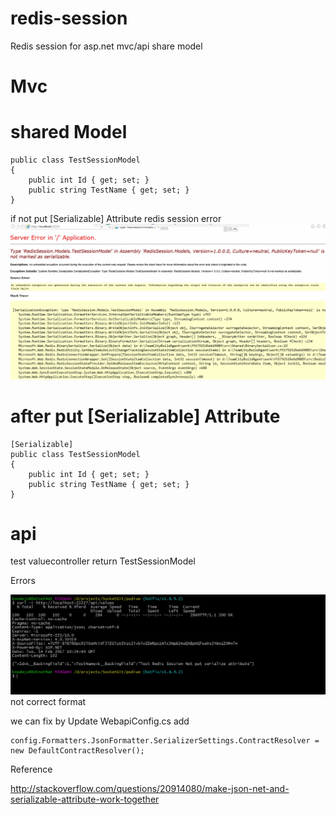 # redis-session
Redis session for asp.net mvc/api share model


# Mvc


# shared Model
    public class TestSessionModel
    {
        public int Id { get; set; }
        public string TestName { get; set; }    
    }

 if not put [Serializable] Attribute redis session error
![Image of Yaktocat](https://raw.githubusercontent.com/knodejs/redis-session/785078671f2cce00c0aed49eace24aeb569c6438/RedisSession.Web/Errors/1487067254112.jpg)

# after put [Serializable] Attribute

    [Serializable]
    public class TestSessionModel
    {
        public int Id { get; set; }
        public string TestName { get; set; }    
    }

# api
   test valuecontroller return TestSessionModel

Errors

![Image of Yaktocat](https://raw.githubusercontent.com/knodejs/redis-session/90e6e42a9e834f61adab2a7164af6afee37aedb0/RedisSession.Api/Errors/1487067939473.jpg)
not correct format


we can fix by Update WebapiConfig.cs add

    config.Formatters.JsonFormatter.SerializerSettings.ContractResolver = new DefaultContractResolver();


Reference

http://stackoverflow.com/questions/20914080/make-json-net-and-serializable-attribute-work-together